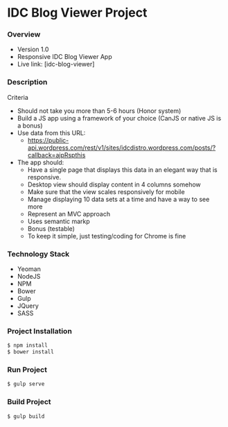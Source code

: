 # IDC Blog Viewer Project

### Overview
- Version 1.0
- Responsive IDC Blog Viewer App
- Live link: [idc-blog-viewer]

### Description
Criteria

 - Should not take you more than 5-6 hours (Honor system)
 - Build a JS app using a framework of your choice (CanJS or native JS is a bonus)
 - Use data from this URL: 
    - https://public-api.wordpress.com/rest/v1/sites/idcdistro.wordpress.com/posts/?callback=ajpRspthis 
 - The app should: 
    - Have a single page that displays this data in an elegant way that is responsive.
    - Desktop view should display content in 4 columns somehow
    - Make sure that the view scales responsively for mobile
    - Manage displaying 10 data sets at a time and have a way to see more
    - Represent an MVC approach 
    - Uses semantic markp
    - Bonus (testable)
    - To keep it simple, just testing/coding for Chrome is fine

### Technology Stack

- Yeoman
- NodeJS
- NPM
- Bower
- Gulp
- JQuery
- SASS

### Project Installation

```sh
$ npm install
$ bower install
```

### Run Project

```sh
$ gulp serve

```

### Build Project

```sh
$ gulp build

```



[app]: https://weihsinchen.xyz/idc-blog-viewer/